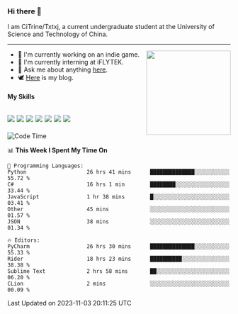 ### Hi there 👋

I am CiTrine/Txtxj, a current undergraduate student at the University of Science and Technology of China.

---

<img align="right" height="190" src="http://github-profile-summary-cards.vercel.app/api/cards/stats?username=txtxj&theme=vue">

- 🌱 I'm currently working on an indie game.
- 🐶 I'm currently interning at iFLYTEK.
- 💬 Ask me about anything [here](https://github.com/txtxj/txtxj/issues).
- 🕊️ [Here](https://txtxj.top) is my blog.

#### My Skills

![](https://img.shields.io/badge/Unity-000000?logo=unity&logoColor=fff)
![](https://img.shields.io/badge/C%23-239120?logo=csharp&logoColor=fff)
![](https://img.shields.io/badge/Python-3e74a2?logo=python&logoColor=fff)
![](https://img.shields.io/badge/C++-65318e?logo=cplusplus&logoColor=fff)
![](https://img.shields.io/badge/C-5654a2?logo=c&logoColor=fff)
![](https://img.shields.io/badge/Blender-f5792a?logo=blender&logoColor=fff)
![](https://img.shields.io/badge/MS%20SQL-cc2927?logo=microsoftsqlserver&logoColor=fff)
---

<!--START_SECTION:waka-->
![Code Time](http://img.shields.io/badge/Code%20Time-1%2C444%20hrs%2020%20mins-blue)

📊 **This Week I Spent My Time On** 

```text
💬 Programming Languages: 
Python                   26 hrs 41 mins      ██████████████░░░░░░░░░░░   55.72 % 
C#                       16 hrs 1 min        ████████░░░░░░░░░░░░░░░░░   33.44 % 
JavaScript               1 hr 38 mins        █░░░░░░░░░░░░░░░░░░░░░░░░   03.41 % 
Other                    45 mins             ░░░░░░░░░░░░░░░░░░░░░░░░░   01.57 % 
JSON                     38 mins             ░░░░░░░░░░░░░░░░░░░░░░░░░   01.34 % 

🔥 Editors: 
PyCharm                  26 hrs 30 mins      ██████████████░░░░░░░░░░░   55.33 % 
Rider                    18 hrs 23 mins      ██████████░░░░░░░░░░░░░░░   38.38 % 
Sublime Text             2 hrs 58 mins       ██░░░░░░░░░░░░░░░░░░░░░░░   06.20 % 
CLion                    2 mins              ░░░░░░░░░░░░░░░░░░░░░░░░░   00.09 % 
```


 Last Updated on 2023-11-03 20:11:25 UTC
<!--END_SECTION:waka-->

